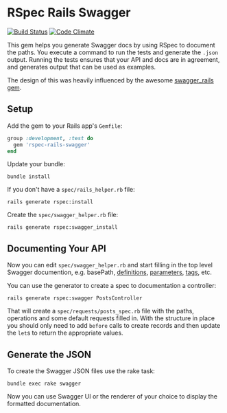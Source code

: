 # RSpec Rails Swagger

[![Build Status](https://travis-ci.org/drewish/rspec-rails-swagger.svg?branch=master)](https://travis-ci.org/drewish/rspec-rails-swagger)
[![Code Climate](https://codeclimate.com/github/drewish/rspec-rails-swagger/badges/gpa.svg)](https://codeclimate.com/github/drewish/rspec-rails-swagger)

This gem helps you generate Swagger docs by using RSpec to document the paths.
You execute a command to run the tests and generate the `.json` output. Running
the tests ensures that your API and docs are in agreement, and generates output
that can be used as examples.

The design of this was heavily influenced by the awesome [swagger_rails gem](https://github.com/domaindrivendev/swagger_rails).

## Setup

Add the gem to your Rails app's `Gemfile`:
```rb
group :development, :test do
  gem 'rspec-rails-swagger'
end
```

Update your bundle:
```
bundle install
```

If you don't have a `spec/rails_helper.rb` file:
```
rails generate rspec:install
```

Create the `spec/swagger_helper.rb` file:
```
rails generate rspec:swagger_install
```

## Documenting Your API

Now you can edit `spec/swagger_helper.rb` and start filling in the top level
Swagger documention, e.g. basePath, [definitions](http://swagger.io/specification/#definitionsObject),
[parameters](http://swagger.io/specification/#parametersDefinitionsObject),
[tags](http://swagger.io/specification/#tagObject), etc.

You can use the generator to create a spec to documentation a controller:

```
rails generate rspec:swagger PostsController
```

That will create a `spec/requests/posts_spec.rb` file with the paths, operations
and some default requests filled in. With the structure in place you should only
need to add `before` calls to create records and then update the `let`s to
return the appropriate values.

## Generate the JSON

To create the Swagger JSON files use the rake task:

```
bundle exec rake swagger
```

Now you can use Swagger UI or the renderer of your choice to display the
formatted documentation.
